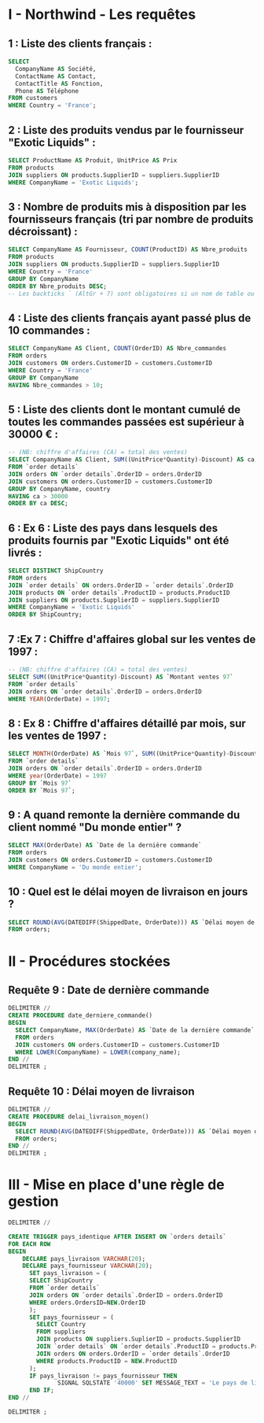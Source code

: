 # I - Northwind - Les requêtes

## 1 : Liste des clients français :
```sql
SELECT 
  CompanyName AS Société,
  ContactName AS Contact,
  ContactTitle AS Fonction,
  Phone AS Téléphone
FROM customers
WHERE Country = 'France';
```

## 2 : Liste des produits vendus par le fournisseur "Exotic Liquids" :
```sql
SELECT ProductName AS Produit, UnitPrice AS Prix
FROM products
JOIN suppliers ON products.SupplierID = suppliers.SupplierID
WHERE CompanyName = 'Exotic Liquids';
```

## 3 : Nombre de produits mis à disposition par les fournisseurs français (tri par nombre de produits décroissant) :
```sql
SELECT CompanyName AS Fournisseur, COUNT(ProductID) AS Nbre_produits
FROM products
JOIN suppliers ON products.SupplierID = suppliers.SupplierID
WHERE Country = 'France'
GROUP BY CompanyName
ORDER BY Nbre_produits DESC;
-- Les backticks ` (AltGr + 7) sont obligatoires si un nom de table ou un champ contient des espaces
```

## 4 : Liste des clients français ayant passé plus de 10 commandes :
```sql
SELECT CompanyName AS Client, COUNT(OrderID) AS Nbre_commandes
FROM orders
JOIN customers ON orders.CustomerID = customers.CustomerID
WHERE Country = 'France'
GROUP BY CompanyName
HAVING Nbre_commandes > 10;
```

## 5 : Liste des clients dont le montant cumulé de toutes les commandes passées est supérieur à 30000 € :
```sql
-- (NB: chiffre d'affaires (CA) = total des ventes)
SELECT CompanyName AS Client, SUM((UnitPrice*Quantity)-Discount) AS ca, country
FROM `order details`
JOIN orders ON `order details`.OrderID = orders.OrderID
JOIN customers ON orders.CustomerID = customers.CustomerID
GROUP BY CompanyName, country
HAVING ca > 30000
ORDER BY ca DESC;
```

## 6 : Ex 6 : Liste des pays dans lesquels des produits fournis par "Exotic Liquids" ont été livrés :
```sql
SELECT DISTINCT ShipCountry
FROM orders
JOIN `order details` ON orders.OrderID = `order details`.OrderID
JOIN products ON `order details`.ProductID = products.ProductID
JOIN suppliers ON products.SupplierID = suppliers.SupplierID
WHERE CompanyName = 'Exotic Liquids'
ORDER BY ShipCountry;
```

## 7 :Ex 7 : Chiffre d'affaires global sur les ventes de 1997 :
```sql
-- (NB: chiffre d'affaires (CA) = total des ventes)
SELECT SUM((UnitPrice*Quantity)-Discount) AS `Montant ventes 97`
FROM `order details`
JOIN orders ON `order details`.OrderID = orders.OrderID
WHERE YEAR(OrderDate) = 1997;
```

## 8 : Ex 8 : Chiffre d'affaires détaillé par mois, sur les ventes de 1997 :
```sql
SELECT MONTH(OrderDate) AS `Mois 97`, SUM((UnitPrice*Quantity)-Discount) AS `Montant Ventes`
FROM `order details`
JOIN orders ON `order details`.OrderID = orders.OrderID
WHERE year(OrderDate) = 1997
GROUP BY `Mois 97`
ORDER BY `Mois 97`;
```

## 9 : A quand remonte la dernière commande du client nommé "Du monde entier" ?
```sql
SELECT MAX(OrderDate) AS `Date de la dernière commande`
FROM orders
JOIN customers ON orders.CustomerID = customers.CustomerID
WHERE CompanyName = 'Du monde entier';
```

## 10 : Quel est le délai moyen de livraison en jours ?
```sql
SELECT ROUND(AVG(DATEDIFF(ShippedDate, OrderDate))) AS `Délai moyen de livraison en jours`
FROM orders;
```

# II - Procédures stockées

## Requête 9 : Date de dernière commande
```sql
DELIMITER //
CREATE PROCEDURE date_derniere_commande()
BEGIN
  SELECT CompanyName, MAX(OrderDate) AS `Date de la dernière commande`
  FROM orders
  JOIN customers ON orders.CustomerID = customers.CustomerID
  WHERE LOWER(CompanyName) = LOWER(company_name);
END //
DELIMITER ;
```

## Requête 10 : Délai moyen de livraison
```sql
DELIMITER //
CREATE PROCEDURE delai_livraison_moyen()
BEGIN
  SELECT ROUND(AVG(DATEDIFF(ShippedDate, OrderDate))) AS `Délai moyen de livraison en jours`
  FROM orders;
END //
DELIMITER ;
```

# III - Mise en place d'une règle de gestion
```sql
DELIMITER //

CREATE TRIGGER pays_identique AFTER INSERT ON `orders details`
FOR EACH ROW
BEGIN
    DECLARE pays_livraison VARCHAR(20);
    DECLARE pays_fournisseur VARCHAR(20);
      SET pays_livraison = (
      SELECT ShipCountry
      FROM `order details`
      JOIN orders ON `order details`.OrderID = orders.OrderID
      WHERE orders.OrdersID=NEW.OrderID
      );
      SET pays_fournisseur = (
        SELECT Country
        FROM suppliers
        JOIN products ON suppliers.SuplierID = products.SupplierID
        JOIN `order details` ON `order details`.ProductID = products.ProductID
        JOIN orders ON orders.OrderID = `order details`.OrderID
        WHERE products.ProductID = NEW.ProductID
      );
      IF pays_livraison != pays_fournisseur THEN
              SIGNAL SQLSTATE '40000' SET MESSAGE_TEXT = 'Le pays de livraison doit être identique à celui du fournisseur !';
      END IF;
END //

DELIMITER ;
```